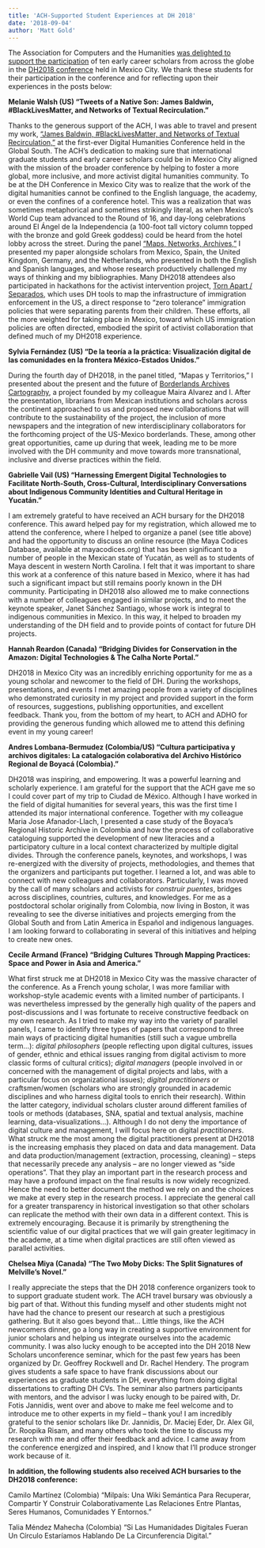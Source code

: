 ```yaml
---
title: 'ACH-Supported Student Experiences at DH 2018'
date: '2018-09-04'
author: 'Matt Gold'
---
```

The Association for Computers and the Humanities [was delighted to support the participation](http://Seeking%20to%20foster%20stronger%20collaborations%20with%20colleagues%20in%20Mexico%20and%20elsewhere%20in%20Latin%20America,%20this%20year,%20ACH%20supported%20the%20participation%20of%20ten%20early%20career%20scholars%20at%20DH2018.) of ten early career scholars from across the globe in the [DH2018 conference](https://dh2018.adho.org/en/) held in Mexico City. We thank these students for their participation in the conference and for reflecting upon their experiences in the posts below:

**Melanie Walsh (US) “Tweets of a Native Son: James Baldwin, #BlackLivesMatter, and Networks of Textual Recirculation.”**

<span style="font-weight: 400;">Thanks to the generous support of the ACH, I was able to travel and present my work, </span>[<span style="font-weight: 400;">“James Baldwin, #BlackLivesMatter, and Networks of Textual Recirculation,”</span>](https://dh2018.adho.org/en/tweets-of-a-native-son-james-baldwin-blacklivesmatter-and-networks-of-textual-recirculation/)<span style="font-weight: 400;"> at the first-ever Digital Humanities Conference held in the Global South. The ACH’s dedication to making sure that international graduate students and early career scholars could be in Mexico City aligned with the mission of the broader conference by helping to foster a more global, more inclusive, and more activist digital humanities community. To be at the DH Conference in Mexico City was to realize that the work of the digital humanities cannot be confined to the English language, the academy, or even the confines of a conference hotel. This was a realization that was sometimes metaphorical and sometimes strikingly literal, as when Mexico’s World Cup team advanced to the Round of 16, and day-long celebrations around El Ángel de la Independencia (a 100-foot tall victory column topped with the bronze and gold Greek goddess) could be heard from the hotel lobby across the street. During the panel </span>[<span style="font-weight: 400;">“Maps, Networks, Archives,”</span>](https://www.conftool.pro/dh2018/index.php?page=browseSessions&form_session=316&presentations=show)<span style="font-weight: 400;"> I presented my paper alongside scholars from Mexico, Spain, the United Kingdom, Germany, and the Netherlands, who presented in both the English and Spanish languages, and whose research productively challenged my ways of thinking and my bibliographies. Many DH2018 attendees also participated in hackathons for the activist intervention project, </span>[<span style="font-weight: 400;">Torn Apart / Separados</span>](http://xpmethod.plaintext.in/torn-apart/)<span style="font-weight: 400;">, which uses DH tools to map the infrastructure of immigration enforcement in the US, a direct response to “zero tolerance” immigration policies that were separating parents from their children. These efforts, all the more weighted for taking place in Mexico, toward which US immigration policies are often directed, embodied the spirit of activist collaboration that defined much of my DH2018 experience.</span>

**Sylvia Fernández (US) “De la teoría a la práctica: Visualización digital de las comunidades en la frontera México-Estados Unidos.”**

<span style="font-weight: 400;">During the fourth day of DH2018, in the panel titled, “Mapas y Territorios,” I presented about the present and the future of </span>[<span style="font-weight: 400;">Borderlands Archives Cartography</span>](https://www.bacartography.org/)<span style="font-weight: 400;">, a project founded by my colleague Maira Alvarez and I. After the presentation, librarians from Mexican institutions and scholars across the continent approached to us and proposed new collaborations that will contribute to the sustainability of the project, the inclusion of more newspapers and the integration of new interdisciplinary collaborators for the forthcoming project of the US-Mexico borderlands. These, among other great opportunities, came up during that week, leading me to be more involved with the DH community and move towards more transnational, inclusive and diverse practices within the field. </span>

**Gabrielle Vail (US) “Harnessing Emergent Digital Technologies to Facilitate North-South, Cross-Cultural, Interdisciplinary Conversations about Indigenous Community Identities and Cultural Heritage in Yucatán.”**

<span style="font-weight: 400;">I am extremely grateful to have received an ACH bursary for the DH2018 conference. This award helped pay for my registration, which allowed me to attend the conference, where I helped to organize a panel (see title above) and had the opportunity to discuss an online resource (the Maya Codices Database, available at mayacodices.org) that has been significant to a number of people in the Mexican state of Yucatán, as well as to students of Maya descent in western North Carolina. I felt that it was important to share this work at a conference of this nature based in Mexico, where it has had such a significant impact but still remains poorly known in the DH community. Participating in DH2018 also allowed me to make connections with a number of colleagues engaged in similar projects, and to meet the keynote speaker, Janet Sánchez Santiago, whose work is integral to indigenous communities in Mexico. In this way, it helped to broaden my understanding of the DH field and to provide points of contact for future DH projects.</span>

**Hannah Reardon (Canada) “Bridging Divides for Conservation in the Amazon: Digital Technologies &amp; The Calha Norte Portal.”**

<span style="font-weight: 400;">DH2018 in Mexico City was an incredibly enriching opportunity for me as a young scholar and newcomer to the field of DH. During the workshops, presentations, and events I met amazing people from a variety of disciplines who demonstrated curiosity in my project and provided support in the form of resources, suggestions, publishing opportunities, and excellent feedback. Thank you, from the bottom of my heart, to ACH and ADHO for providing the generous funding which allowed me to attend this defining event in my young career!</span>

**Andres Lombana-Bermudez (Colombia/US) “Cultura participativa y archivos digitales: La catalogación colaborativa del Archivo Histórico Regional de Boyacá (Colombia).”**

<span style="font-weight: 400;">DH2018 was inspiring, and empowering. It was a powerful learning and scholarly experience. I am grateful for the support that the ACH gave me so I could cover part of my trip to Ciudad de México. Although I have worked in the field of digital humanities for several years, this was the first time I attended its major international conference. Together with my colleague Maria Jose Afanador-Llach, I presented a case study of the Boyaca’s Regional Historic Archive in Colombia and how the process of collaborative cataloguing supported the development of new literacies and a participatory culture in a local context characterized by multiple digital divides. Through the conference panels, keynotes, and workshops, I was re-energized with the diversity of projects, methodologies, and themes that the organizers and participants put together. I learned a lot, and was able to connect with new colleagues and collaborators. Particularly, I was moved by the call of many scholars and activists for *construir puentes*, bridges across disciplines, countries, cultures, and knowledges. For me as a postdoctoral scholar originally from Colombia, now living in Boston, it was revealing to see the diverse initiatives and projects emerging from the Global South and from Latin America in Español and indigenous languages. I am looking forward to collaborating in several of this initiatives and helping to create new ones.</span>

**Cecile Armand (France) “Bridging Cultures Through Mapping Practices: Space and Power in Asia and America.”**

<span style="font-weight: 400;">What first struck me at DH2018 in Mexico City was the massive character of the conference. As a French young scholar, I was more familiar with workshop-style academic events with a limited number of participants. I was nevertheless impressed by the generally high quality of the papers and post-discussions and I was fortunate to receive constructive feedback on my own research. As I tried to make my way into the variety of parallel panels, I came to identify three types of papers that correspond to three main ways of practicing digital humanities (still such a vague umbrella term…): </span>*<span style="font-weight: 400;">digital philosophers</span>*<span style="font-weight: 400;"> (people reflecting upon digital cultures, issues of gender, ethnic and ethical issues ranging from digital activism to more classic forms of cultural critics); </span>*<span style="font-weight: 400;">digital managers</span>*<span style="font-weight: 400;"> (people involved in or concerned with the management of digital projects and labs, with a particular focus on organizational issues); </span>*<span style="font-weight: 400;">digital practitioners</span>*<span style="font-weight: 400;"> or craftsmen/women (scholars who are strongly grounded in academic disciplines and who harness digital tools to enrich their research). Within the latter category, individual scholars cluster around different families of tools or methods (databases, SNA, spatial and textual analysis, machine learning, data-visualizations…). Although I do not deny the importance of digital culture and management, I will focus here on digital </span>*<span style="font-weight: 400;">practitioners</span>*<span style="font-weight: 400;">. What struck me the most among the digital practitioners present at DH2018 is the increasing emphasis they placed on data and data management. Data and data production/management (extraction, processing, cleaning) – steps that necessarily precede any analysis – are no longer viewed as “side operations”. That they play an important part in the research process and may have a profound impact on the final results is now widely recognized. Hence the need to better document the method we rely on and the choices we make at every step in the research process. I appreciate the general call for a greater transparency in historical investigation so that other scholars can replicate the method with their own data in a different context. This is extremely encouraging. Because it is primarily by strengthening the scientific value of our digital practices that we will gain greater legitimacy in the academe, at a time when digital practices are still often viewed as parallel activities. </span>

**Chelsea Miya (Canada) “The Two Moby Dicks: The Split Signatures of Melville’s Novel.”**

<span style="font-weight: 400;">I really appreciate the steps that the DH 2018 conference organizers took to to support graduate student work. The ACH travel bursary was obviously a big part of that. Without this funding myself and other students might not have had the chance to present our research at such a prestigious gathering. But it also goes beyond that… Little things, like the ACH newcomers dinner, go a long way in creating a supportive environment for junior scholars and helping us integrate ourselves into the academic community. I was also lucky enough to be accepted into the DH 2018 New Scholars unconference seminar, which for the past few years has been organized by Dr. Geoffrey Rockwell and Dr. Rachel Hendery. The program gives students a safe space to have frank discussions about our experiences as graduate students in DH, everything from doing digital dissertations to crafting DH CVs. The seminar also partners participants with mentors, and the advisor I was lucky enough to be paired with, Dr. Fotis Jannidis, went over and above to make me feel welcome and to introduce me to other experts in my field – thank you! I am incredibly grateful to the senior scholars like Dr. Jannidis, Dr. Maciej Eder, Dr. Alex Gil, Dr. Roopika Risam, and many others who took the time to discuss my research with me and offer their feedback and advice. I came away from the conference energized and inspired, and I know that I’ll produce stronger work because of it.</span>

**In addition, the following students also received ACH bursaries to the DH2018 conference:**

Camilo Martínez (Colombia) “Milpaís: Una Wiki Semántica Para Recuperar, Compartir Y Construir Colaborativamente Las Relaciones Entre Plantas, Seres Humanos, Comunidades Y Entornos.”

Talia Méndez Mahecha (Colombia) “Si Las Humanidades Digitales Fueran Un Círculo Estaríamos Hablando De La Circunferencia Digital.”